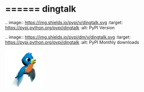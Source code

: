 ======
dingtalk
======

.. image:: https://img.shields.io/pypi/v/dingtalk.svg
   :target: https://pypi.python.org/pypi/dingtalk
   :alt: PyPI Version

.. image:: https://img.shields.io/pypi/dm/v/dingtalk.svg
   :target: https://pypi.python.org/pypi/dingtalk
   :alt: PyPI Monthly downloads

![](137756921x3323530032x78.jpeg)
